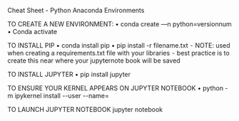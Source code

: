 Cheat Sheet - Python Anaconda Environments

TO CREATE A NEW ENVIRONMENT:
	•	conda create —n <insertname> python=versionnum
	•	Conda activate <insertname>

TO INSTALL PIP
	•	conda install pip
	•	pip install -r filename.txt 
	⁃	NOTE: used when creating a requirements.txt file with your libraries
	⁃	best practice is to create this near where your jupyternote book will be saved

TO INSTALL JUPYTER
	•	pip install jupyter

TO ENSURE YOUR KERNEL APPEARS ON JUPYTER NOTEBOOK
	•	python -m ipykernel install --user --name=<insertname>

TO LAUNCH JUPYTER NOTEBOOK
jupyter notebook